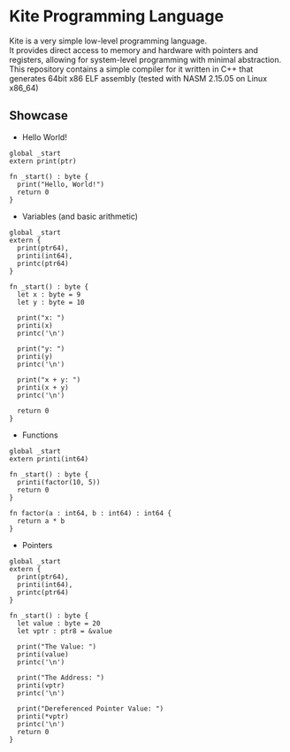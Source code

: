 # Kite Programming Language
Kite is a very simple low-level programming language.\
It provides direct access to memory and hardware with pointers and registers, allowing for system-level programming with minimal abstraction.\
This repository contains a simple compiler for it written in C++ that generates 64bit x86 ELF assembly (tested with NASM 2.15.05 on Linux x86_64)

## Showcase
- Hello World!
```
global _start
extern print(ptr)

fn _start() : byte {
  print("Hello, World!")
  return 0
}
```
- Variables (and basic arithmetic)
```
global _start
extern {
  print(ptr64),
  printi(int64),
  printc(ptr64)
}

fn _start() : byte {
  let x : byte = 9
  let y : byte = 10

  print("x: ")
  printi(x)
  printc('\n')

  print("y: ")
  printi(y)
  printc('\n')

  print("x + y: ")
  printi(x + y)
  printc('\n')

  return 0
}
```
- Functions
```
global _start
extern printi(int64)

fn _start() : byte {
  printi(factor(10, 5))
  return 0
}

fn factor(a : int64, b : int64) : int64 {
  return a * b
}
```
- Pointers
```
global _start
extern {
  print(ptr64),
  printi(int64),
  printc(ptr64)
}

fn _start() : byte {
  let value : byte = 20
  let vptr : ptr8 = &value

  print("The Value: ")
  printi(value)
  printc('\n')

  print("The Address: ")
  printi(vptr)
  printc('\n')

  print("Dereferenced Pointer Value: ")
  printi(*vptr)
  printc('\n')
  return 0
}
```
